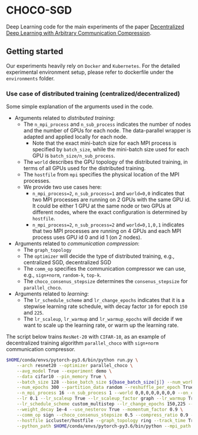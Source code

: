# CHOCO-SGD
Deep Learning code for the main experiments of the paper [Decentralized Deep Learning with Arbitrary Communication Compression](https://arxiv.org/abs/1907.09356).


## Getting started
Our experiments heavily rely on `Docker` and `Kubernetes`. For the detailed experimental environment setup, please refer to dockerfile under the `environments` folder.


### Use case of distributed training (centralized/decentralized)
Some simple explanation of the arguments used in the code.
* Arguments related to *distributed training*:
    * The `n_mpi_process` and `n_sub_process` indicates the number of nodes and the number of GPUs for each node. The data-parallel wrapper is adapted and applied locally for each node.
        * Note that the exact mini-batch size for each MPI process is specified by `batch_size`, while the mini-batch size used for each GPU is `batch_size/n_sub_process`.
    * The `world` describes the GPU topology of the distributed training, in terms of all GPUs used for the distributed training.
    * The `hostfile` from `mpi` specifies the physical location of the MPI processes.
    * We provide two use cases here:
        * `n_mpi_process=2`, `n_sub_process=1` and `world=0,0` indicates that two MPI processes are running on 2 GPUs with the same GPU id. It could be either 1 GPU at the same node or two GPUs at different nodes, where the exact configuration is determined by `hostfile`.
        * `n_mpi_process=2`, `n_sub_process=2` and `world=0,1,0,1` indicates that two MPI processes are running on 4 GPUs and each MPI process uses GPU id 0 and id 1 (on 2 nodes).
* Arguments related to *communication compression*:
    * The `graph_topology` 
    * The `optimizer` will decide the type of distributed training, e.g., centralized SGD, decentralized SGD
    * The `comm_op` specifies the communication compressor we can use, e.g., `sign+norm`, `random-k`, `top-k`.
    * The `choco_consenus_stepsize` determines the `consenus_stepsize` for `parallel_choco`.
* Arguments related to *learning*:
    * The `lr_schedule_scheme` and `lr_change_epochs` indicates that it is a stepwise learning rate schedule, with decay factor `10` for epoch `150` and `225`.
    * The `lr_scaleup`, `lr_warmup` and `lr_warmup_epochs` will decide if we want to scale up the learning rate, or warm up the learning rate.

The script below trains `ResNet-20` with `CIFAR-10`, as an example of decentralized training algorithm `parallel_choco` with `sign+norm` communication compressor.
```bash
$HOME/conda/envs/pytorch-py3.6/bin/python run.py \
    --arch resnet20 --optimizer parallel_choco \
    --avg_model True --experiment demo \
    --data cifar10 --pin_memory True \
    --batch_size 128 --base_batch_size ${base_batch_size[j]} --num_workers 2 --eval_freq 1 \
    --num_epochs 300 --partition_data random --reshuffle_per_epoch True --stop_criteria epoch \
    --n_mpi_process 16 --n_sub_process 1 --world 0,0,0,0,0,0,0,0 --on_cuda True --use_ipc False --comm_device cuda \
    --lr 0.1 --lr_scaleup True --lr_scaleup_factor graph --lr_warmup True --lr_warmup_epochs 5 \
    --lr_schedule_scheme custom_multistep --lr_change_epochs 150,225 --lr_decay 10 \
    --weight_decay 1e-4 --use_nesterov True --momentum_factor 0.9 \
    --comm_op sign --choco_consenus_stepsize 0.5 --compress_ratio 0.9 --quantize_level 16 --is_biased True \
    --hostfile iccluster/hostfile --graph_topology ring --track_time True --display_tracked_time True \
    --python_path $HOME/conda/envs/pytorch-py3.6/bin/python --mpi_path $HOME/.openmpi/ --evaluate_avg True
```